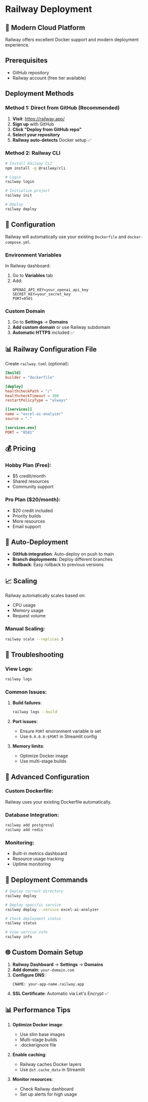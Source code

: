 # Railway Deployment

## 🚄 Modern Cloud Platform

Railway offers excellent Docker support and modern deployment experience.

## Prerequisites

- GitHub repository
- Railway account (free tier available)

## Deployment Methods

### Method 1: Direct from GitHub (Recommended)

1. **Visit**: https://railway.app/
2. **Sign up** with GitHub
3. **Click "Deploy from GitHub repo"**
4. **Select your repository**
5. **Railway auto-detects** Docker setup ✅

### Method 2: Railway CLI

```bash
# Install Railway CLI
npm install -g @railway/cli

# Login
railway login

# Initialize project
railway init

# Deploy
railway deploy
```

## 🐳 Configuration

Railway will automatically use your existing `Dockerfile` and `docker-compose.yml`.

### Environment Variables

In Railway dashboard:
1. Go to **Variables** tab
2. Add:
   ```
   OPENAI_API_KEY=your_openai_api_key
   SECRET_KEY=your_secret_key
   PORT=8501
   ```

### Custom Domain

1. Go to **Settings** → **Domains**
2. **Add custom domain** or use Railway subdomain
3. **Automatic HTTPS** included ✅

## 📊 Railway Configuration File

Create `railway.toml` (optional):

```toml
[build]
builder = "dockerfile"

[deploy]
healthcheckPath = "/"
healthcheckTimeout = 300
restartPolicyType = "always"

[[services]]
name = "excel-ai-analyzer"
source = "."

[services.env]
PORT = "8501"
```

## 💰 Pricing

### Hobby Plan (Free):
- $5 credit/month
- Shared resources
- Community support

### Pro Plan ($20/month):
- $20 credit included
- Priority builds
- More resources
- Email support

## 🔄 Auto-Deployment

- **GitHub integration**: Auto-deploy on push to main
- **Branch deployments**: Deploy different branches
- **Rollback**: Easy rollback to previous versions

## 📈 Scaling

Railway automatically scales based on:
- CPU usage
- Memory usage
- Request volume

### Manual Scaling:
```bash
railway scale --replicas 3
```

## 🐛 Troubleshooting

### View Logs:
```bash
railway logs
```

### Common Issues:

1. **Build failures**:
   ```bash
   railway logs --build
   ```

2. **Port issues**:
   - Ensure `PORT` environment variable is set
   - Use `0.0.0.0:$PORT` in Streamlit config

3. **Memory limits**:
   - Optimize Docker image
   - Use multi-stage builds

## 🔧 Advanced Configuration

### Custom Dockerfile:
Railway uses your existing Dockerfile automatically.

### Database Integration:
```bash
railway add postgresql
railway add redis
```

### Monitoring:
- Built-in metrics dashboard
- Resource usage tracking
- Uptime monitoring

## 🚀 Deployment Commands

```bash
# Deploy current directory
railway deploy

# Deploy specific service
railway deploy --service excel-ai-analyzer

# Check deployment status
railway status

# View service info
railway info
```

## 🌐 Custom Domain Setup

1. **Railway Dashboard** → **Settings** → **Domains**
2. **Add domain**: `your-domain.com`
3. **Configure DNS**:
   ```
   CNAME: your-app-name.railway.app
   ```
4. **SSL Certificate**: Automatic via Let's Encrypt ✅

## 📊 Performance Tips

1. **Optimize Docker image**:
   - Use slim base images
   - Multi-stage builds
   - .dockerignore file

2. **Enable caching**:
   - Railway caches Docker layers
   - Use `@st.cache_data` in Streamlit

3. **Monitor resources**:
   - Check Railway dashboard
   - Set up alerts for high usage
